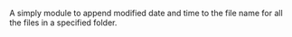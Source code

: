 A simply module to append modified date and time to the file name for all the files in a specified folder.
